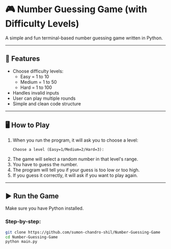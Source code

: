 # 🎮 Number Guessing Game (with Difficulty Levels)

A simple and fun terminal-based number guessing game written in Python.

---

## 📌 Features

- Choose difficulty levels:
  - Easy = 1 to 10
  - Medium = 1 to 50
  - Hard = 1 to 100
- Handles invalid inputs
- User can play multiple rounds
- Simple and clean code structure

---

## 🖥️ How to Play

1. When you run the program, it will ask you to choose a level:
    ```
    Choose a level (Easy=1/Medium=2/Hard=3):
    ```
2. The game will select a random number in that level's range.
3. You have to guess the number.
4. The program will tell you if your guess is too low or too high.
5. If you guess it correctly, it will ask if you want to play again.

---

## ▶️ Run the Game

Make sure you have Python installed.

### Step-by-step:

```bash
git clone https://github.com/sumon-chandro-shil/Number-Guessing-Game
cd Number-Guessing-Game
python main.py
